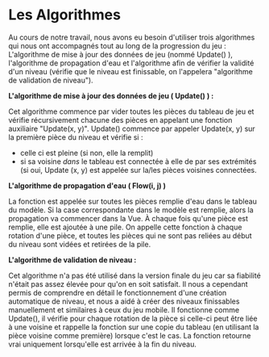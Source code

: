 # Les Algorithmes


Au cours de notre travail, nous avons eu besoin d'utiliser trois algorithmes qui nous ont accompagnés tout au long de la progression du jeu : L'algorithme de mise à jour des données de jeu (nommé Update() ), l'algorithme de propagation d'eau et l'algorithme afin de vérifier la validité d'un niveau (vérifie que le niveau est finissable, on l'appelera "algorithme de validation de niveau"). 

**L'algorithme de mise à jour des données de jeu ( Update() ) :**

Cet algorithme commence par vider toutes les pièces du tableau de jeu et vérifie récursivement chacune des pièces en appelant une fonction auxiliaire "Update(x, y)". Update() commence par appeler Update(x, y) sur la première pièce du niveau et vérifie si :
- celle ci est pleine (si non, elle la remplit)
- si sa voisine *dans* le tableau est connectée à elle de par ses extrémités (si oui, Update (x, y) est appelée sur la/les pièces voisines connectées.

**L'algorithme de propagation d'eau ( Flow(i, j) )**

La fonction est appelée sur toutes les pièces remplie d'eau dans le tableau du modèle. 
Si la case correspondante dans le modèle est remplie, alors la propagation va commencer dans la Vue. 
À chaque fois qu'une pièce est remplie, elle est ajoutée à une pile. 
On appelle cette fonction à chaque rotation d'une pièce, et toutes les pièces qui ne sont pas reliées au début du niveau sont vidées et retirées de la pile. 

**L'algorithme de validation de niveau :**

Cet algorithme n'a pas été utilisé dans la version finale du jeu car sa fiabilité n'était pas assez élevée pour qu'on en soit satisfait. 
Il nous a cependant permis de comprendre en détail le fonctionnement d'une création automatique de niveau, 
et nous a aidé à créer des niveaux finissables manuellement et similaires à ceux du jeu mobile. 
Il fonctionne comme Update(), il vérifie pour chaque rotation de la pièce si celle-ci peut être liée à une voisine et rappelle la fonction sur 
une copie du tableau (en utilisant la pièce voisine comme première) lorsque c'est le cas. 
La fonction retourne vrai uniquement lorsqu'elle est arrivée à la fin du niveau.